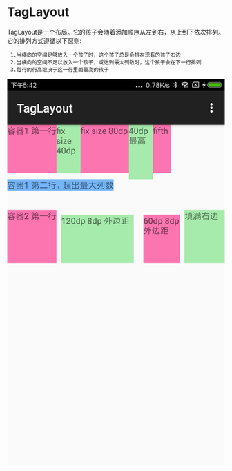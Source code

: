 # TagLayout

 TagLayout是一个布局。它的孩子会随着添加顺序从左到右，从上到下依次排列。它的排列方式遵循以下原则:
 
	 1.当横向的空间足够放入一个孩子时，这个孩子总是会排在现有的孩子右边
	 2.当横向的空间不足以放入一个孩子，或达到最大列数时，这个孩子会在下一行排列
	 3.每行的行高取决于这一行里面最高的孩子

![Screenshot.png](Screenshot.png)
